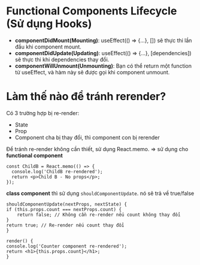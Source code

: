# Functional Components Lifecycle (Sử dụng Hooks)
+ **componentDidMount(Mounting)**: useEffect(() => {...}, []) sẽ thực thi lần đầu khi component mount.
+ **componentDidUpdate(Updating)**: useEffect(() => {...}, [dependencies]) sẽ thực thi khi dependencies thay đổi.
+ **componentWillUnmount(Unmounting)**: Bạn có thể return một function từ useEffect, và hàm này sẽ được gọi khi component unmount.

# Làm thế nào để tránh rerender?
Có 3 trường hợp bị re-render:
 + State
 + Prop
 + Component cha bị thay đổi, thì component con bị rerender

Để tránh re-render không cần thiết, sử dụng React.memo. => sử dụng cho **functional component**
```
const ChildB = React.memo(() => {
  console.log('ChildB re-rendered');
  return <p>Child B - No props</p>;
});
```

**class component** thì sử dụng `shouldComponentUpdate`. nó sẽ trả về true/false
```
shouldComponentUpdate(nextProps, nextState) {
if (this.props.count === nextProps.count) {
    return false; // Không cần re-render nếu count không thay đổi
}
return true; // Re-render nếu count thay đổi
}

render() {
console.log('Counter component re-rendered');
return <h1>{this.props.count}</h1>;
}
```
